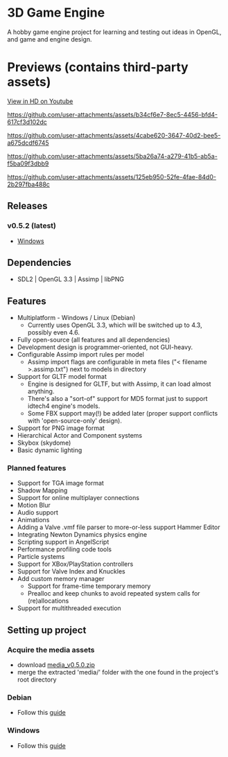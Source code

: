 # 3D Game Engine

A hobby game engine project for learning and testing out ideas in OpenGL, and game and engine design.

# Previews (contains third-party assets)

[View in HD on Youtube](https://www.youtube.com/playlist?list=PL_6vYfViRgM7shw6Fb5T2fc9Z8cZAG7DK)

https://github.com/user-attachments/assets/b34cf6e7-8ec5-4456-bfd4-617cf3d102dc

https://github.com/user-attachments/assets/4cabe620-3647-40d2-bee5-a675dcdf6745

https://github.com/user-attachments/assets/5ba26a74-a279-41b5-ab5a-f5ba09f3dbb9

https://github.com/user-attachments/assets/125eb950-52fe-4fae-84d0-2b297fba488c

## Releases
### v0.5.2 (latest)
- [Windows](https://drive.proton.me/urls/ZQJ2KZVGX0#ExbAZfNXqrTT)

## Dependencies
  * SDL2 | OpenGL 3.3 | Assimp | libPNG

## Features

- Multiplatform - Windows / Linux (Debian) 
  * Currently uses OpenGL 3.3, which will be switched up to 4.3, possibly even 4.6.
- Fully open-source (all features and all dependencies)
- Development design is programmer-oriented, not GUI-heavy.
- Configurable Assimp import rules per model
  * Assimp import flags are configurable in meta files ("< filename >.assimp.txt") next to models in directory
- Support for GLTF model format
  * Engine is designed for GLTF, but with Assimp, it can load almost anything.
  * There's also a "sort-of" support for MD5 format just to support idtech4 engine's models.
  * Some FBX support may(!) be added later (proper support conflicts with 'open-source-only' design).
- Support for PNG image format
- Hierarchical Actor and Component systems
- Skybox (skydome)
- Basic dynamic lighting

### Planned features

- Support for TGA image format
- Shadow Mapping
- Support for online multiplayer connections
- Motion Blur
- Audio support
- Animations
- Adding a Valve .vmf file parser to more-or-less support Hammer Editor
- Integrating Newton Dynamics physics engine
- Scripting support in AngelScript
- Performance profiling code tools
- Particle systems
- Support for XBox/PlayStation controllers
- Support for Valve Index and Knuckles
- Add custom memory manager
  * Support for frame-time temporary memory
  * Prealloc and keep chunks to avoid repeated system calls for (re)allocations
- Support for multithreaded execution

## Setting up project
### Acquire the media assets
 - download [media_v0.5.0.zip](https://drive.proton.me/urls/ZVFAK2V5FR#jjY9o83RMyUL)
 - merge the extracted 'media/' folder with the one found in the project's root directory

### Debian

- Follow this [guide](script/debian/README.md)

### Windows

- Follow this [guide](script/win/README.md)
